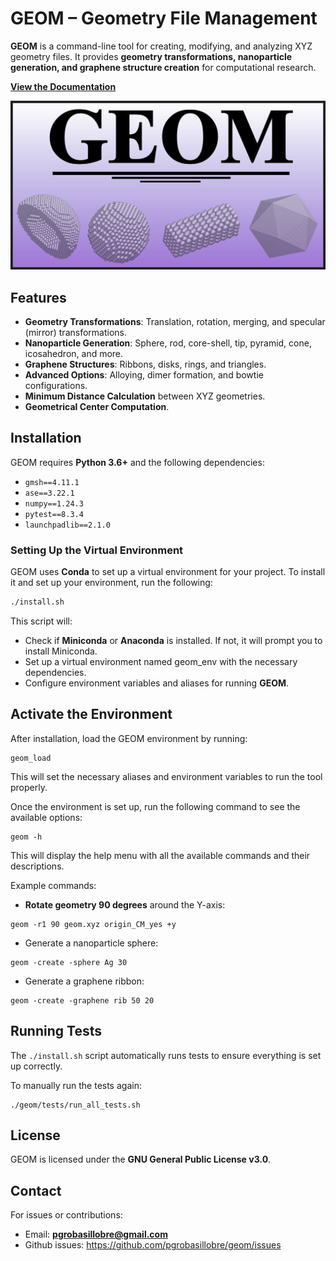 # GEOM – Geometry File Management

**GEOM** is a command-line tool for creating, modifying, and analyzing XYZ geometry files. It provides **geometry transformations, nanoparticle generation, and graphene structure creation** for computational research.

**[View the Documentation](https://geom-grobas.readthedocs.io/en/branch-v1.0.0/)**

<p align="center">
  <img src="https://raw.githubusercontent.com/pgrobasillobre/geom/master/docs/_static/geom-logo.png" width="600">
</p>


## Features

- **Geometry Transformations**: Translation, rotation, merging, and specular (mirror) transformations.
- **Nanoparticle Generation**: Sphere, rod, core-shell, tip, pyramid, cone, icosahedron, and more.
- **Graphene Structures**: Ribbons, disks, rings, and triangles.
- **Advanced Options**: Alloying, dimer formation, and bowtie configurations.
- **Minimum Distance Calculation** between XYZ geometries.
- **Geometrical Center Computation**.

## Installation

GEOM requires **Python 3.6+** and the following dependencies:

- `gmsh==4.11.1`
- `ase==3.22.1`
- `numpy==1.24.3`
- `pytest==8.3.4`
- `launchpadlib==2.1.0`

### Setting Up the Virtual Environment
GEOM uses **Conda** to set up a virtual environment for your project. To install it and set up your environment, run the following:
```bash
./install.sh
```

This script will:

 - Check if **Miniconda** or **Anaconda** is installed. If not, it will prompt you to install Miniconda.
 - Set up a virtual environment named geom_env with the necessary dependencies.
 - Configure environment variables and aliases for running **GEOM**.

## Activate the Environment

After installation, load the GEOM environment by running:

```
geom_load
```

This will set the necessary aliases and environment variables to run the tool properly.

Once the environment is set up, run the following command to see the available options:

```
geom -h
```

This will display the help menu with all the available commands and their descriptions.

Example commands:

- **Rotate geometry 90 degrees** around the Y-axis:

```
geom -r1 90 geom.xyz origin_CM_yes +y
```

- Generate a nanoparticle sphere:

```
geom -create -sphere Ag 30
```

- Generate a graphene ribbon: 

```
geom -create -graphene rib 50 20
```

## Running Tests

The `./install.sh` script automatically runs tests to ensure everything is set up correctly.


To manually run the tests again:

```
./geom/tests/run_all_tests.sh
```

## License

GEOM is licensed under the **GNU General Public License v3.0**.

## Contact

For issues or contributions:

- Email: **pgrobasillobre@gmail.com**
- Github issues: https://github.com/pgrobasillobre/geom/issues
